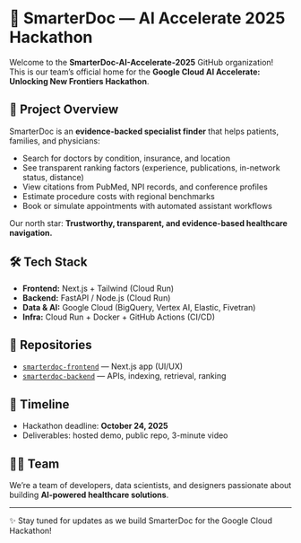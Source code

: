# 🧠 SmarterDoc — AI Accelerate 2025 Hackathon

Welcome to the **SmarterDoc-AI-Accelerate-2025** GitHub organization!  
This is our team’s official home for the **Google Cloud AI Accelerate: Unlocking New Frontiers Hackathon**.

## 🌟 Project Overview
SmarterDoc is an **evidence-backed specialist finder** that helps patients, families, and physicians:
- Search for doctors by condition, insurance, and location
- See transparent ranking factors (experience, publications, in-network status, distance)
- View citations from PubMed, NPI records, and conference profiles
- Estimate procedure costs with regional benchmarks
- Book or simulate appointments with automated assistant workflows

Our north star: **Trustworthy, transparent, and evidence-based healthcare navigation.**

## 🛠️ Tech Stack
- **Frontend:** Next.js + Tailwind (Cloud Run)
- **Backend:** FastAPI / Node.js (Cloud Run)
- **Data & AI:** Google Cloud (BigQuery, Vertex AI, Elastic, Fivetran)
- **Infra:** Cloud Run + Docker + GitHub Actions (CI/CD)

## 📂 Repositories
- [`smarterdoc-frontend`](https://github.com/SmarterDoc-AI-Accelerate-2025/smarterdoc-frontend) — Next.js app (UI/UX)
- [`smarterdoc-backend`](https://github.com/SmarterDoc-AI-Accelerate-2025/smarterdoc-backend) — APIs, indexing, retrieval, ranking

## 📅 Timeline
- Hackathon deadline: **October 24, 2025**
- Deliverables: hosted demo, public repo, 3-minute video

## 👩‍💻 Team
We’re a team of developers, data scientists, and designers passionate about building **AI-powered healthcare solutions**.  

---

✨ Stay tuned for updates as we build SmarterDoc for the Google Cloud Hackathon!
